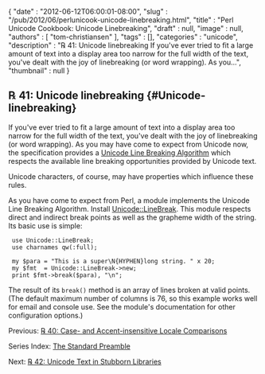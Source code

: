 {
   "date" : "2012-06-12T06:00:01-08:00",
   "slug" : "/pub/2012/06/perlunicook-unicode-linebreaking.html",
   "title" : "Perl Unicode Cookbook: Unicode Linebreaking",
   "draft" : null,
   "image" : null,
   "authors" : [
      "tom-christiansen"
   ],
   "tags" : [],
   "categories" : "unicode",
   "description" : "℞ 41: Unicode linebreaking If you've ever tried to fit a large amount of text into a display area too narrow for the full width of the text, you've dealt with the joy of linebreaking (or word wrapping). As you...",
   "thumbnail" : null
}





℞ 41: Unicode linebreaking {#Unicode-linebreaking}
--------------------------

If you've ever tried to fit a large amount of text into a display area
too narrow for the full width of the text, you've dealt with the joy of
linebreaking (or word wrapping). As you may have come to expect from
Unicode now, the specification provides a [Unicode Line Breaking
Algorithm](http://www.unicode.org/reports/tr14/) which respects the
available line breaking opportunities provided by Unicode text.

Unicode characters, of course, may have properties which influence these
rules.

As you have come to expect from Perl, a module implements the Unicode
Line Breaking Algorithm. Install
[Unicode::LineBreak](http://search.cpan.org/perldoc?Unicode::LineBreak).
This module respects direct and indirect break points as well as the
grapheme width of the string. Its basic use is simple:

     use Unicode::LineBreak;
     use charnames qw(:full);

     my $para = "This is a super\N{HYPHEN}long string. " x 20;
     my $fmt  = Unicode::LineBreak->new;
     print $fmt->break($para), "\n";

The result of its `break()` method is an array of lines broken at valid
points. (The default maximum number of columns is 76, so this example
works well for email and console use. See the module's documentation for
other configuration options.)

Previous: [℞ 40: Case- and Accent-insensitive Locale
Comparisons](/media/_pub_2012_06_perlunicook-unicode-linebreaking/perlunicook-case--and-accent-insensitive-locale-comparison.html)

Series Index: [The Standard
Preamble](/media/_pub_2012_06_perlunicook-unicode-linebreaking/perlunicook-standard-preamble.html)

Next: [℞ 42: Unicode Text in Stubborn
Libraries](/media/_pub_2012_06_perlunicook-unicode-linebreaking/perlunicook-unicode-text-in-stubborn-libraries.html)


